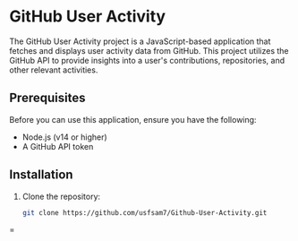 # GitHub User Activity

The GitHub User Activity project is a JavaScript-based application that fetches and displays user activity data from GitHub. This project utilizes the GitHub API to provide insights into a user's contributions, repositories, and other relevant activities.

## Prerequisites

Before you can use this application, ensure you have the following:

- Node.js (v14 or higher)
- A GitHub API token

## Installation

1. Clone the repository:

   ```bash
   git clone https://github.com/usfsam7/Github-User-Activity.git
=